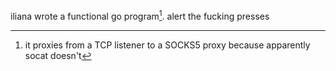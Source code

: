 iliana wrote a functional go program[^1]. alert the fucking presses

[^1]: it proxies from a TCP listener to a SOCKS5 proxy because apparently socat doesn't
